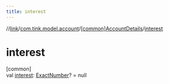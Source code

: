```yaml
---
title: interest
---
```

//[link](../../../index.html)/[com.tink.model.account](../index.html)/[[common]AccountDetails](index.html)/[interest](interest.html)



# interest



[common]\
val [interest](interest.html): [ExactNumber](../../com.tink.model.misc/[common]-exact-number/index.html)? = null




